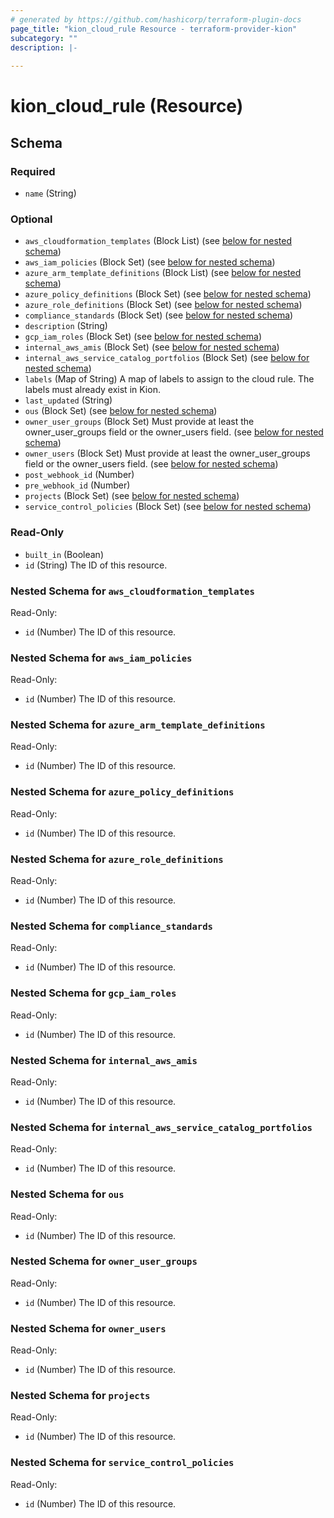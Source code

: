 ```yaml
---
# generated by https://github.com/hashicorp/terraform-plugin-docs
page_title: "kion_cloud_rule Resource - terraform-provider-kion"
subcategory: ""
description: |-
  
---
```


# kion_cloud_rule (Resource)





<!-- schema generated by tfplugindocs -->
## Schema

### Required

- `name` (String)

### Optional

- `aws_cloudformation_templates` (Block List) (see [below for nested schema](#nestedblock--aws_cloudformation_templates))
- `aws_iam_policies` (Block Set) (see [below for nested schema](#nestedblock--aws_iam_policies))
- `azure_arm_template_definitions` (Block List) (see [below for nested schema](#nestedblock--azure_arm_template_definitions))
- `azure_policy_definitions` (Block Set) (see [below for nested schema](#nestedblock--azure_policy_definitions))
- `azure_role_definitions` (Block Set) (see [below for nested schema](#nestedblock--azure_role_definitions))
- `compliance_standards` (Block Set) (see [below for nested schema](#nestedblock--compliance_standards))
- `description` (String)
- `gcp_iam_roles` (Block Set) (see [below for nested schema](#nestedblock--gcp_iam_roles))
- `internal_aws_amis` (Block Set) (see [below for nested schema](#nestedblock--internal_aws_amis))
- `internal_aws_service_catalog_portfolios` (Block Set) (see [below for nested schema](#nestedblock--internal_aws_service_catalog_portfolios))
- `labels` (Map of String) A map of labels to assign to the cloud rule. The labels must already exist in Kion.
- `last_updated` (String)
- `ous` (Block Set) (see [below for nested schema](#nestedblock--ous))
- `owner_user_groups` (Block Set) Must provide at least the owner_user_groups field or the owner_users field. (see [below for nested schema](#nestedblock--owner_user_groups))
- `owner_users` (Block Set) Must provide at least the owner_user_groups field or the owner_users field. (see [below for nested schema](#nestedblock--owner_users))
- `post_webhook_id` (Number)
- `pre_webhook_id` (Number)
- `projects` (Block Set) (see [below for nested schema](#nestedblock--projects))
- `service_control_policies` (Block Set) (see [below for nested schema](#nestedblock--service_control_policies))

### Read-Only

- `built_in` (Boolean)
- `id` (String) The ID of this resource.

<a id="nestedblock--aws_cloudformation_templates"></a>
### Nested Schema for `aws_cloudformation_templates`

Read-Only:

- `id` (Number) The ID of this resource.


<a id="nestedblock--aws_iam_policies"></a>
### Nested Schema for `aws_iam_policies`

Read-Only:

- `id` (Number) The ID of this resource.


<a id="nestedblock--azure_arm_template_definitions"></a>
### Nested Schema for `azure_arm_template_definitions`

Read-Only:

- `id` (Number) The ID of this resource.


<a id="nestedblock--azure_policy_definitions"></a>
### Nested Schema for `azure_policy_definitions`

Read-Only:

- `id` (Number) The ID of this resource.


<a id="nestedblock--azure_role_definitions"></a>
### Nested Schema for `azure_role_definitions`

Read-Only:

- `id` (Number) The ID of this resource.


<a id="nestedblock--compliance_standards"></a>
### Nested Schema for `compliance_standards`

Read-Only:

- `id` (Number) The ID of this resource.


<a id="nestedblock--gcp_iam_roles"></a>
### Nested Schema for `gcp_iam_roles`

Read-Only:

- `id` (Number) The ID of this resource.


<a id="nestedblock--internal_aws_amis"></a>
### Nested Schema for `internal_aws_amis`

Read-Only:

- `id` (Number) The ID of this resource.


<a id="nestedblock--internal_aws_service_catalog_portfolios"></a>
### Nested Schema for `internal_aws_service_catalog_portfolios`

Read-Only:

- `id` (Number) The ID of this resource.


<a id="nestedblock--ous"></a>
### Nested Schema for `ous`

Read-Only:

- `id` (Number) The ID of this resource.


<a id="nestedblock--owner_user_groups"></a>
### Nested Schema for `owner_user_groups`

Read-Only:

- `id` (Number) The ID of this resource.


<a id="nestedblock--owner_users"></a>
### Nested Schema for `owner_users`

Read-Only:

- `id` (Number) The ID of this resource.


<a id="nestedblock--projects"></a>
### Nested Schema for `projects`

Read-Only:

- `id` (Number) The ID of this resource.


<a id="nestedblock--service_control_policies"></a>
### Nested Schema for `service_control_policies`

Read-Only:

- `id` (Number) The ID of this resource.
